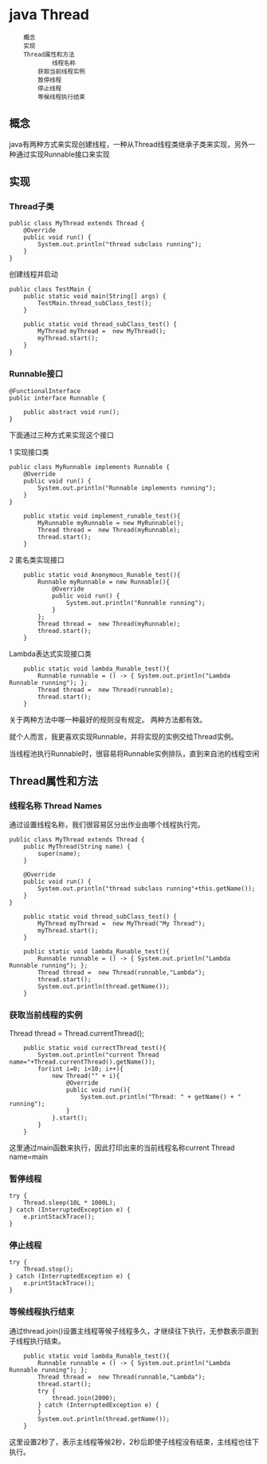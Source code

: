 # java Thread

		概念
		实现
		Thread属性和方法
		        线程名称
			获取当前线程实例
			暂停线程
			停止线程
			等候线程执行结束


## 概念

java有两种方式来实现创建线程，一种从Thread线程类继承子类来实现，另外一种通过实现Runnable接口来实现

## 实现

### Thread子类

```
public class MyThread extends Thread {
    @Override
    public void run() {
        System.out.println("thread subclass running");
    }
}
```

创建线程并启动
```
public class TestMain {
    public static void main(String[] args) {
        TestMain.thread_subClass_test();
    }

    public static void thread_subClass_test() {
        MyThread myThread =  new MyThread();
        myThread.start();
    }
}
```

### Runnable接口


```
@FunctionalInterface
public interface Runnable {

    public abstract void run();
}

```

下面通过三种方式来实现这个接口

1 实现接口类
```
public class MyRunnable implements Runnable {
    @Override
    public void run() {
        System.out.println("Runnable implements running");
    }
}

```

```
    public static void implement_runable_test(){
        MyRunnable myRunnable = new MyRunnable();
        Thread thread =  new Thread(myRunnable);
        thread.start();
    }
```

2 匿名类实现接口

```
    public static void Anonymous_Runable_test(){
        Runnable myRunnable = new Runnable(){
            @Override
            public void run() {
                System.out.println("Runnable running");
            }
        };
        Thread thread =  new Thread(myRunnable);
        thread.start();
    }
```

Lambda表达式实现接口类
```
    public static void lambda_Runable_test(){
        Runnable runnable = () -> { System.out.println("Lambda Runnable running"); };
        Thread thread =  new Thread(runnable);
        thread.start();
    }
```

关于两种方法中哪一种最好的规则没有规定。 两种方法都有效。 

就个人而言，我更喜欢实现Runnable，并将实现的实例交给Thread实例。 

当线程池执行Runnable时，很容易将Runnable实例排队，直到来自池的线程空闲

## Thread属性和方法


### 线程名称 Thread Names

通过设置线程名称，我们很容易区分出作业由哪个线程执行完。

```
public class MyThread extends Thread {
    public MyThread(String name) {
        super(name);
    }

    @Override
    public void run() {
        System.out.println("thread subclass running"+this.getName());
    }
}

    public static void thread_subClass_test() {
        MyThread myThread =  new MyThread("My Thread");
        myThread.start();
    }
```

```
    public static void lambda_Runable_test(){
        Runnable runnable = () -> { System.out.println("Lambda Runnable running"); };
        Thread thread =  new Thread(runnable,"Lambda");
        thread.start();
        System.out.println(thread.getName());
    }
```


### 获取当前线程的实例

Thread thread = Thread.currentThread();

```
    public static void currectThread_test(){
        System.out.println("current Thread name="+Thread.currentThread().getName());
        for(int i=0; i<10; i++){
            new Thread("" + i){
                @Override
                public void run(){
                    System.out.println("Thread: " + getName() + " running");
                }
            }.start();
        }
    }
```

这里通过main函数来执行，因此打印出来的当前线程名称current Thread name=main


### 暂停线程

```
try {
    Thread.sleep(10L * 1000L);
} catch (InterruptedException e) {
    e.printStackTrace();
}
```

### 停止线程

```
try {
    Thread.stop();
} catch (InterruptedException e) {
    e.printStackTrace();
}
```

### 等候线程执行结束

通过thread.join()设置主线程等候子线程多久，才继续往下执行，无参数表示直到子线程执行结束。

```
    public static void lambda_Runable_test(){
        Runnable runnable = () -> { System.out.println("Lambda Runnable running"); };
        Thread thread =  new Thread(runnable,"Lambda");
        thread.start();
        try {
            thread.join(2000);
        } catch (InterruptedException e) {
        }
        System.out.println(thread.getName());
    }
```

这里设置2秒了，表示主线程等候2秒，2秒后即使子线程没有结束，主线程也往下执行。